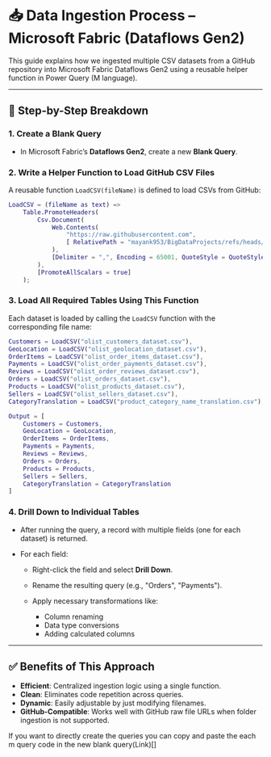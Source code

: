 # 📥 Data Ingestion Process – Microsoft Fabric (Dataflows Gen2)

This guide explains how we ingested multiple CSV datasets from a GitHub repository into Microsoft Fabric Dataflows Gen2 using a reusable helper function in Power Query (M language).

---

## 🧠 Step-by-Step Breakdown

### 1. **Create a Blank Query**

* In Microsoft Fabric’s **Dataflows Gen2**, create a new **Blank Query**.

### 2. **Write a Helper Function to Load GitHub CSV Files**

A reusable function `LoadCSV(fileName)` is defined to load CSVs from GitHub:

```m
LoadCSV = (fileName as text) =>
    Table.PromoteHeaders(
        Csv.Document(
            Web.Contents(
                "https://raw.githubusercontent.com",
                [ RelativePath = "mayank953/BigDataProjects/refs/heads/main/Project-Brazillian Ecommerce/Data/" & fileName ]
            ),
            [Delimiter = ",", Encoding = 65001, QuoteStyle = QuoteStyle.Csv]
        ),
        [PromoteAllScalars = true]
    );
```

### 3. **Load All Required Tables Using This Function**

Each dataset is loaded by calling the `LoadCSV` function with the corresponding file name:

```m
Customers = LoadCSV("olist_customers_dataset.csv"),
GeoLocation = LoadCSV("olist_geolocation_dataset.csv"),
OrderItems = LoadCSV("olist_order_items_dataset.csv"),
Payments = LoadCSV("olist_order_payments_dataset.csv"),
Reviews = LoadCSV("olist_order_reviews_dataset.csv"),
Orders = LoadCSV("olist_orders_dataset.csv"),
Products = LoadCSV("olist_products_dataset.csv"),
Sellers = LoadCSV("olist_sellers_dataset.csv"),
CategoryTranslation = LoadCSV("product_category_name_translation.csv"),

Output = [
    Customers = Customers,
    GeoLocation = GeoLocation,
    OrderItems = OrderItems,
    Payments = Payments,
    Reviews = Reviews,
    Orders = Orders,
    Products = Products,
    Sellers = Sellers,
    CategoryTranslation = CategoryTranslation
]
```

### 4. **Drill Down to Individual Tables**

* After running the query, a record with multiple fields (one for each dataset) is returned.
* For each field:

  * Right-click the field and select **Drill Down**.
  * Rename the resulting query (e.g., "Orders", "Payments").
  * Apply necessary transformations like:

    * Column renaming
    * Data type conversions
    * Adding calculated columns

---

## ✅ Benefits of This Approach

* **Efficient**: Centralized ingestion logic using a single function.
* **Clean**: Eliminates code repetition across queries.
* **Dynamic**: Easily adjustable by just modifying filenames.
* **GitHub-Compatible**: Works well with GitHub raw file URLs when folder ingestion is not supported.

If you want to directly create the queries you can copy and paste the each m query code in the new blank query(Link)[]
